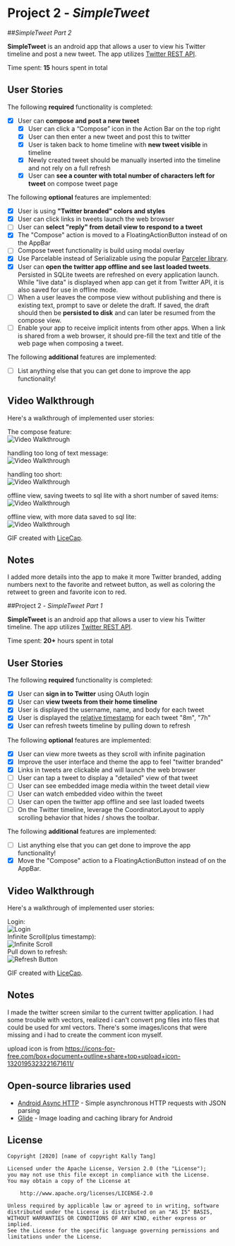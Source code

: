 # Project 2 - *SimpleTweet*

##*SimpleTweet Part 2*

**SimpleTweet** is an android app that allows a user to view his Twitter timeline and post a new tweet. The app utilizes [Twitter REST API](https://dev.twitter.com/rest/public).

Time spent: **15** hours spent in total

## User Stories

The following **required** functionality is completed:

- [x] User can **compose and post a new tweet**
  - [x] User can click a “Compose” icon in the Action Bar on the top right
  - [x] User can then enter a new tweet and post this to twitter
  - [x] User is taken back to home timeline with **new tweet visible** in timeline
  - [x] Newly created tweet should be manually inserted into the timeline and not rely on a full refresh
  - [x] User can **see a counter with total number of characters left for tweet** on compose tweet page

The following **optional** features are implemented:

- [x] User is using **"Twitter branded" colors and styles**
- [x] User can click links in tweets launch the web browser 
- [ ] User can **select "reply" from detail view to respond to a tweet**
- [x] The "Compose" action is moved to a FloatingActionButton instead of on the AppBar
- [ ] Compose tweet functionality is build using modal overlay
- [x] Use Parcelable instead of Serializable using the popular [Parceler library](http://guides.codepath.org/android/Using-Parceler).
- [x] User can **open the twitter app offline and see last loaded tweets**. Persisted in SQLite tweets are refreshed on every application launch. While "live data" is displayed when app can get it from Twitter API, it is also saved for use in offline mode.
- [ ] When a user leaves the compose view without publishing and there is existing text, prompt to save or delete the draft. If saved, the draft should then be **persisted to disk** and can later be resumed from the compose view.
- [ ] Enable your app to receive implicit intents from other apps. When a link is shared from a web browser, it should pre-fill the text and title of the web page when composing a tweet. 

The following **additional** features are implemented:

- [ ] List anything else that you can get done to improve the app functionality!

## Video Walkthrough

Here's a walkthrough of implemented user stories:<br>

The compose feature:<br>
<img src='https://github.com/kallytang/SimpleTweet/blob/main/compose.gif' title='Video Walkthrough' width='' alt='Video Walkthrough' /><br>

handling too long of text message: <br>
<img src='https://github.com/kallytang/SimpleTweet/blob/main/too_long_length_tweet.gif' width='' alt='Video Walkthrough' /><br>

handling too short: <br>
<img src='https://github.com/kallytang/SimpleTweet/blob/main/too_short_length_tweet.gif' title='Video Walkthrough' width='' alt='Video Walkthrough' /><br>

offline view, saving tweets to sql lite with a short number of saved items: <br>
<img src='https://github.com/kallytang/SimpleTweet/blob/main/offline_view_shortened_num.gif' title='Video Walkthrough' width='' alt='Video Walkthrough' /><br>

offline view, with more data saved to sql lite: <br>
<img src='https://github.com/kallytang/SimpleTweet/blob/main/offline_view.gif' title='Video Walkthrough' width='' alt='Video Walkthrough' /><br>


GIF created with [LiceCap](http://www.cockos.com/licecap/).

## Notes

I added more details into the app to make it more Twitter branded, adding numbers next to the favorite and retweet button, as well as coloring the retweet to green and favorite icon to red.

##Project 2 - *SimpleTweet Part 1*

**SimpleTweet** is an android app that allows a user to view his Twitter timeline. The app utilizes [Twitter REST API](https://dev.twitter.com/rest/public).

Time spent: **20+** hours spent in total

## User Stories

The following **required** functionality is completed:

- [x] User can **sign in to Twitter** using OAuth login
- [x]	User can **view tweets from their home timeline**
  - [x] User is displayed the username, name, and body for each tweet
  - [x] User is displayed the [relative timestamp](https://gist.github.com/nesquena/f786232f5ef72f6e10a7) for each tweet "8m", "7h"
- [x] User can refresh tweets timeline by pulling down to refresh

The following **optional** features are implemented:

- [x] User can view more tweets as they scroll with infinite pagination 
- [x] Improve the user interface and theme the app to feel "twitter branded"
- [x] Links in tweets are clickable and will launch the web browser
- [ ] User can tap a tweet to display a "detailed" view of that tweet
- [ ] User can see embedded image media within the tweet detail view
- [ ] User can watch embedded video within the tweet
- [ ] User can open the twitter app offline and see last loaded tweets
- [ ] On the Twitter timeline, leverage the CoordinatorLayout to apply scrolling behavior that hides / shows the toolbar.

The following **additional** features are implemented:


- [ ] List anything else that you can get done to improve the app functionality!
- [x] Move the "Compose" action to a FloatingActionButton instead of on the AppBar. 

## Video Walkthrough

Here's a walkthrough of implemented user stories:

Login:<br>
<img src='https://github.com/kallytang/SimpleTweet/blob/master/login.gif' title='Login'/><br>
 Infinite Scroll(plus timestamp): <br>
<img src='https://github.com/kallytang/SimpleTweet/blob/master/infinite_scroll.gif' title='Infinite Scroll'  /><br>
Pull down to refresh:<br>
<img src='https://github.com/kallytang/SimpleTweet/blob/master/refresh_button.gif' title='Refresh Button'  /><br>


GIF created with [LiceCap](http://www.cockos.com/licecap/).

## Notes

I made the twitter screen similar to the current twitter application. I had some trouble with vectors, realized i can't convert png files into files that could be used for xml vectors. There's some images/icons that were missing and i had to create the comment icon myself. 

upload icon is from https://icons-for-free.com/box+document+outline+share+top+upload+icon-1320195323221671611/  

## Open-source libraries used

- [Android Async HTTP](https://github.com/codepath/CPAsyncHttpClient) - Simple asynchronous HTTP requests with JSON parsing
- [Glide](https://github.com/bumptech/glide) - Image loading and caching library for Android

## License

    Copyright [2020] [name of copyright Kally Tang]

    Licensed under the Apache License, Version 2.0 (the "License");
    you may not use this file except in compliance with the License.
    You may obtain a copy of the License at

        http://www.apache.org/licenses/LICENSE-2.0

    Unless required by applicable law or agreed to in writing, software
    distributed under the License is distributed on an "AS IS" BASIS,
    WITHOUT WARRANTIES OR CONDITIONS OF ANY KIND, either express or implied.
    See the License for the specific language governing permissions and
    limitations under the License.
